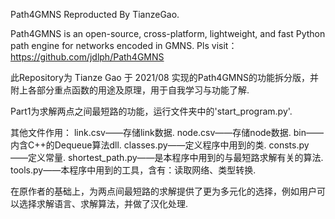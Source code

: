 Path4GMNS Reproducted By TianzeGao.

Path4GMNS is an open-source, cross-platform, lightweight, and fast Python path engine for networks encoded in GMNS.
Pls visit：https://github.com/jdlph/Path4GMNS

此Repository为 Tianze Gao 于 2021/08 实现的Path4GMNS的功能拆分版，并附上各部分重点函数的用途及原理，用于自我学习与功能了解.

Part1为求解两点之间最短路的功能，运行文件夹中的'start_program.py'.

其他文件作用：
link.csv——存储link数据.
node.csv——存储node数据.
bin——内含C++的Dequeue算法dll.
classes.py——定义程序中用到的类.
consts.py——定义常量.
shortest_path.py——是本程序中用到的与最短路求解有关的算法.
tools.py——本程序中用到的工具，含有：读取网络、类型转换.

在原作者的基础上，为两点间最短路的求解提供了更为多元化的选择，例如用户可以选择求解语言、求解算法，并做了汉化处理.